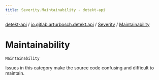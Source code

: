 ```yaml
---
title: Severity.Maintainability - detekt-api
---
```


[detekt-api](../../index.html) / [io.gitlab.arturbosch.detekt.api](../index.html) / [Severity](index.html) / [Maintainability](./-maintainability.html)

# Maintainability

`Maintainability`

Issues in this category make the source code confusing and difficult to maintain.

